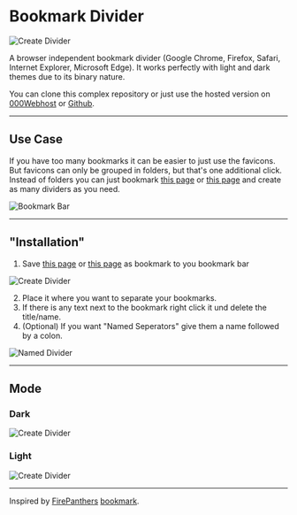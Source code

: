 # Bookmark Divider

![Create Divider](md/teaser.png)

A browser independent bookmark divider (Google Chrome, Firefox, Safari, Internet Explorer, Microsoft Edge). It works perfectly with light and dark themes due to its binary nature.

You can clone this complex repository or just use the hosted version on [000Webhost](https://bookmark-divider.000webhostapp.com/) or [Github](https://x00la.github.io/bookmark-divider/).

---

## Use Case

If you have too many bookmarks it can be easier to just use the favicons. But favicons can only be grouped in folders, but that's one additional click. Instead of folders you can just bookmark [this page](https://bookmark-divider.000webhostapp.com/) or [this page](https://x00la.github.io/bookmark-divider/) and create as many dividers as you need.

  ![Bookmark Bar](md/all.png)

---

## "Installation"

1. Save [this page](https://bookmark-divider.000webhostapp.com/) or [this page](https://x00la.github.io/bookmark-divider/) as bookmark to you bookmark bar

  ![Create Divider](md/create.png)

2. Place it where you want to separate your bookmarks.
3. If there is any text next to the bookmark right click it und delete the title/name.
4. (Optional) If you want "Named Seperators" give them a name followed by a colon.

  ![Named Divider](md/named.png)

---

## Mode

### Dark

![Create Divider](md/teaser_dark.png)

### Light

![Create Divider](md/teaser_light.png)

---

Inspired by [FirePanthers](https://github.com/FirePanther) [bookmark](https://su.at/archive/bookmark/).
